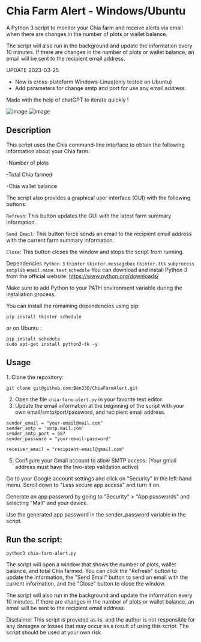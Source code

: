 <h1>Chia Farm Alert - Windows/Ubuntu</h1>

A Python 3 script to monitor your Chia farm and receive alerts via email when there are changes in the number of plots or wallet balance.

The script will also run in the background and update the information every 10 minutes. If there are changes in the number of plots or wallet balance, an email will be sent to the recipient email address.

UPDATE 2023-03-25
- Now is cross-plateform Windows-Linux(only tested on Ubuntu)
- Add parameters for change smtp and port for use any email address

Made with the help of chatGPT to iterate quickly !

![image](https://user-images.githubusercontent.com/49345674/220518241-df778eb5-147d-4e5f-9987-6be632fe4d9c.png) ![image](https://user-images.githubusercontent.com/49345674/220518418-7282bfd5-86a2-42af-a778-56d9e01eeccb.png)

<h2>Description</h2>
This script uses the Chia command-line interface to obtain the following information about your Chia farm:

-Number of plots

-Total Chia farmed

-Chia wallet balance

The script also provides a graphical user interface (GUI) with the following buttons:

`Refresh`: This button updates the GUI with the latest farm summary information.

`Send Email`: This button force sends an email to the recipient email address with the current farm summary information.

`Close`: This button closes the window and stops the script from running.

Dependencies
```Python 3```
```tkinter```
```tkinter.messagebox```
```tkinter.ttk```
```subprocess```
```smtplib```
```email.mime.text```
```schedule```
You can download and install Python 3 from the official website: https://www.python.org/downloads/

Make sure to add Python to your PATH environment variable during the installation process.

You can install the remaining dependencies using pip:

```pip install tkinter schedule```

or on Ubuntu :

```
pip install schedule
sudo apt-get install python3-tk -y
```

<h2>Usage</h2>
1. Clone the repository:

```git clone git@github.com:BenJ3D/ChiaFarmAlert.git```

2. Open the file `chia-farm-alert.py` in your favorite text editor.
3. Update the email information at the beginning of the script with your own email/smtp/port/password, and recipient email address.
```
sender_email = "your-email@mail.com"
sender_smtp = 'smtp.mail.com'
sender_smtp_port = 587
sender_password = "your-email-password"

receiver_email = "recipient-email@gmail.com"
```

5. Configure your Gmail account to allow SMTP access: (Your gmail address must have the two-step validation active)

Go to your Google account settings and click on "Security" in the left-hand menu.
Scroll down to "Less secure app access" and turn it on.

Generate an app password by going to "Security" > "App passwords" and selecting "Mail" and your device.

Use the generated app password in the sender_password variable in the script.


<h2>Run the script:</h2>

```python3 chia-farm-alert.py```

The script will open a window that shows the number of plots, wallet balance, and total Chia farmed. You can click the "Refresh" button to update the information, the "Send Email" button to send an email with the current information, and the "Close" button to close the window.

The script will also run in the background and update the information every 10 minutes. If there are changes in the number of plots or wallet balance, an email will be sent to the recipient email address.

Disclaimer
This script is provided as-is, and the author is not responsible for any damages or losses that may occur as a result of using this script. The script should be used at your own risk.

